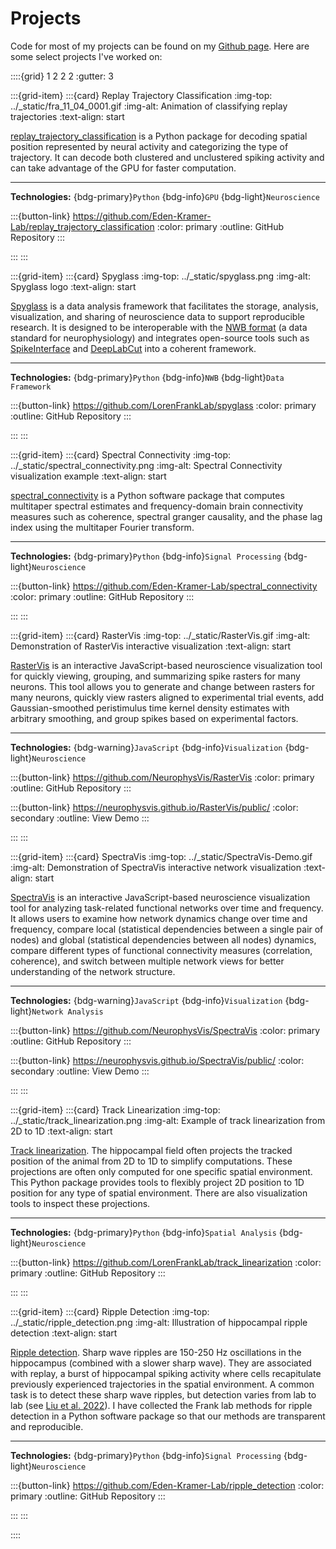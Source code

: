 # Projects

Code for most of my projects can be found on my [Github page](https://github.com/edeno). Here are some select projects I've worked on:

::::{grid} 1 2 2 2
:gutter: 3

  :::{grid-item} <!-- grid-item -->
  :::{card} Replay Trajectory Classification <!-- card -->
  :img-top: ../_static/fra_11_04_0001.gif
  :img-alt: Animation of classifying replay trajectories
  :text-align: start

  [replay_trajectory_classification](https://github.com/Eden-Kramer-Lab/replay_trajectory_classification) is a Python package for decoding spatial position represented by neural activity and categorizing the type of trajectory. It can decode both clustered and unclustered spiking activity and can take advantage of the GPU for faster computation.

  ---
  **Technologies:** {bdg-primary}`Python` {bdg-info}`GPU` {bdg-light}`Neuroscience`

  :::{button-link} <https://github.com/Eden-Kramer-Lab/replay_trajectory_classification> <!-- button-link -->
      :color: primary
      :outline:
      GitHub Repository
  ::: <!-- close button-link -->

  ::: <!-- close card -->
  ::: <!-- close grid-item -->

  :::{grid-item} <!-- grid-item -->
  :::{card} Spyglass <!-- card -->
  :img-top: ../_static/spyglass.png
  :img-alt: Spyglass logo
  :text-align: start

  [Spyglass](https://github.com/LorenFrankLab/spyglass) is a data analysis framework that facilitates the storage, analysis, visualization, and sharing of neuroscience data to support reproducible research. It is designed to be interoperable with the [NWB format](https://www.nwb.org/) (a data standard for neurophysiology) and integrates open-source tools such as [SpikeInterface](https://spikeinterface.readthedocs.io/en/latest/) and [DeepLabCut](http://www.mackenziemathislab.org/deeplabcut) into a coherent framework.

  ---
  **Technologies:** {bdg-primary}`Python` {bdg-info}`NWB` {bdg-light}`Data Framework`

  :::{button-link} <https://github.com/LorenFrankLab/spyglass> <!-- button-link -->
      :color: primary
      :outline:
      GitHub Repository
  ::: <!-- close button-link -->

  ::: <!-- close card -->
  ::: <!-- close grid-item -->

  :::{grid-item} <!-- grid-item -->
  :::{card} Spectral Connectivity <!-- card -->
  :img-top: ../_static/spectral_connectivity.png
  :img-alt: Spectral Connectivity visualization example
  :text-align: start

  [spectral_connectivity](https://github.com/Eden-Kramer-Lab/spectral_connectivity) is a Python software package that computes multitaper spectral estimates and frequency-domain brain connectivity measures such as coherence, spectral granger causality, and the phase lag index using the multitaper Fourier transform.

  ---
  **Technologies:** {bdg-primary}`Python` {bdg-info}`Signal Processing` {bdg-light}`Neuroscience`

  :::{button-link} <https://github.com/Eden-Kramer-Lab/spectral_connectivity> <!-- button-link -->
      :color: primary
      :outline:
      GitHub Repository
  ::: <!-- close button-link -->

  ::: <!-- close card -->
  ::: <!-- close grid-item -->

  :::{grid-item} <!-- grid-item -->
  :::{card} RasterVis <!-- card -->
  :img-top: ../_static/RasterVis.gif
  :img-alt: Demonstration of RasterVis interactive visualization
  :text-align: start

  [RasterVis](https://github.com/NeurophysVis/RasterVis) is an interactive JavaScript-based neuroscience visualization tool for quickly viewing, grouping, and summarizing spike rasters for many neurons. This tool allows you to generate and change between rasters for many neurons, quickly view rasters aligned to experimental trial events, add Gaussian-smoothed peristimulus time kernel density estimates with arbitrary smoothing, and group spikes based on experimental factors.

  ---
  **Technologies:** {bdg-warning}`JavaScript` {bdg-info}`Visualization` {bdg-light}`Neuroscience`

  :::{button-link} <https://github.com/NeurophysVis/RasterVis> <!-- button-link -->
      :color: primary
      :outline:
      GitHub Repository
  ::: <!-- close button-link -->

  :::{button-link} <https://neurophysvis.github.io/RasterVis/public/> <!-- button-link -->
      :color: secondary
      :outline:
      View Demo
  ::: <!-- close button-link -->

  ::: <!-- close card -->
  ::: <!-- close grid-item -->

  :::{grid-item} <!-- grid-item -->
  :::{card} SpectraVis <!-- card -->
  :img-top: ../_static/SpectraVis-Demo.gif
  :img-alt: Demonstration of SpectraVis interactive network visualization
  :text-align: start

  [SpectraVis](https://github.com/NeurophysVis/SpectraVis) is an interactive JavaScript-based neuroscience visualization tool for analyzing task-related functional networks over time and frequency. It allows users to examine how network dynamics change over time and frequency, compare local (statistical dependencies between a single pair of nodes) and global (statistical dependencies between all nodes) dynamics, compare different types of functional connectivity measures (correlation, coherence), and switch between multiple network views for better understanding of the network structure.

  ---
  **Technologies:** {bdg-warning}`JavaScript` {bdg-info}`Visualization` {bdg-light}`Network Analysis`

  :::{button-link} <https://github.com/NeurophysVis/SpectraVis> <!-- button-link -->
      :color: primary
      :outline:
      GitHub Repository
  ::: <!-- close button-link -->

  :::{button-link} <https://neurophysvis.github.io/SpectraVis/public/>
      :color: secondary
      :outline:
      View Demo
  ::: <!-- close button-link -->

  ::: <!-- close card -->
  ::: <!-- close grid-item -->

  :::{grid-item}
  :::{card} Track Linearization
  :img-top: ../_static/track_linearization.png
  :img-alt: Example of track linearization from 2D to 1D
  :text-align: start

  [Track linearization](https://github.com/LorenFrankLab/track_linearization). The hippocampal field often projects the tracked position of the animal from 2D to 1D to simplify computations. These projections are often only computed for one specific spatial environment. This Python package provides tools to flexibly project 2D position to 1D position for any type of spatial environment. There are also visualization tools to inspect these projections.

  ---
  **Technologies:** {bdg-primary}`Python` {bdg-info}`Spatial Analysis` {bdg-light}`Neuroscience`

  :::{button-link} <https://github.com/LorenFrankLab/track_linearization> <!-- button-link -->
      :color: primary
      :outline:
      GitHub Repository
  ::: <!-- close button-link -->

  ::: <!-- close grid-item -->
  ::: <!-- close card -->

  :::{grid-item} <!-- grid-item -->
  :::{card} Ripple Detection <!-- card -->
  :img-top: ../_static/ripple_detection.png
  :img-alt: Illustration of hippocampal ripple detection
  :text-align: start

  [Ripple detection](https://github.com/Eden-Kramer-Lab/ripple_detection). Sharp wave ripples are 150-250 Hz oscillations in the hippocampus (combined with a slower sharp wave). They are associated with replay, a burst of hippocampal spiking activity where cells recapitulate previously experienced trajectories in the spatial environment. A common task is to detect these sharp wave ripples, but detection varies from lab to lab (see [Liu et al. 2022](https://www.nature.com/articles/s41467-022-33536-x)). I have collected the Frank lab methods for ripple detection in a Python software package so that our methods are transparent and reproducible.

  ---
  **Technologies:** {bdg-primary}`Python` {bdg-info}`Signal Processing` {bdg-light}`Neuroscience`

  :::{button-link} <https://github.com/Eden-Kramer-Lab/ripple_detection> <!-- button-link -->
      :color: primary
      :outline:
      GitHub Repository
  ::: <!-- close button-link -->

  ::: <!-- close grid-item -->
  ::: <!-- close card -->

::::  <!-- close grid -->
